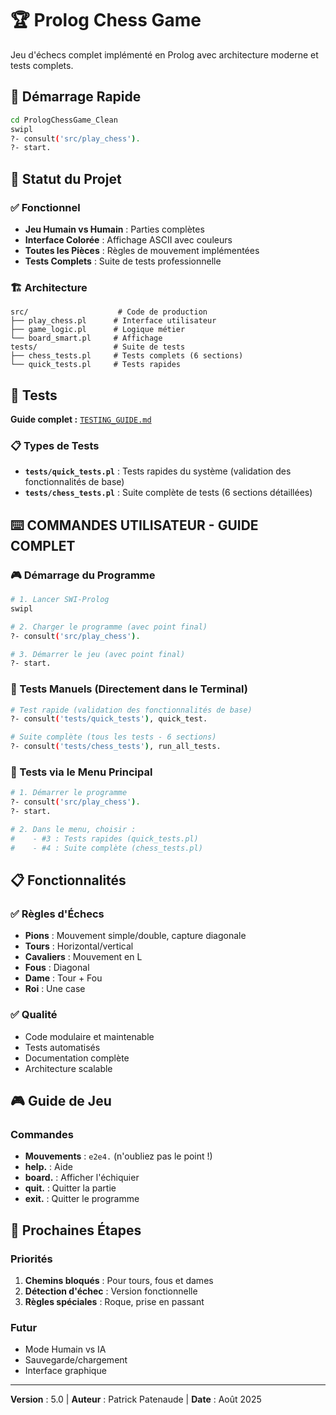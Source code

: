 # 🏆 Prolog Chess Game

Jeu d'échecs complet implémenté en Prolog avec architecture moderne et tests complets.

## 🚀 **Démarrage Rapide**

```bash
cd PrologChessGame_Clean
swipl
?- consult('src/play_chess').
?- start.
```

## 🎯 **Statut du Projet**

### ✅ **Fonctionnel**
- **Jeu Humain vs Humain** : Parties complètes
- **Interface Colorée** : Affichage ASCII avec couleurs
- **Toutes les Pièces** : Règles de mouvement implémentées
- **Tests Complets** : Suite de tests professionnelle

### 🏗️ **Architecture**

```
src/                    # Code de production 
├── play_chess.pl      # Interface utilisateur
├── game_logic.pl      # Logique métier
└── board_smart.pl     # Affichage
tests/                 # Suite de tests
├── chess_tests.pl     # Tests complets (6 sections)
└── quick_tests.pl     # Tests rapides
```

## 🧪 **Tests**

**Guide complet :** [`TESTING_GUIDE.md`](TESTING_GUIDE.md)

### **📋 Types de Tests**

- **`tests/quick_tests.pl`** : Tests rapides du système (validation des fonctionnalités de base)
- **`tests/chess_tests.pl`** : Suite complète de tests (6 sections détaillées)

## ⌨️ **COMMANDES UTILISATEUR - GUIDE COMPLET**

### **🎮 Démarrage du Programme**

```bash
# 1. Lancer SWI-Prolog
swipl

# 2. Charger le programme (avec point final)
?- consult('src/play_chess').

# 3. Démarrer le jeu (avec point final)
?- start.
```

### **🧪 Tests Manuels (Directement dans le Terminal)**

```bash
# Test rapide (validation des fonctionnalités de base)
?- consult('tests/quick_tests'), quick_test.

# Suite complète (tous les tests - 6 sections)
?- consult('tests/chess_tests'), run_all_tests.
```

### **🎯 Tests via le Menu Principal**

```bash
# 1. Démarrer le programme
?- consult('src/play_chess').
?- start.

# 2. Dans le menu, choisir :
#    - #3 : Tests rapides (quick_tests.pl)
#    - #4 : Suite complète (chess_tests.pl)
```

## 📋 **Fonctionnalités**

### ✅ **Règles d'Échecs**
- **Pions** : Mouvement simple/double, capture diagonale
- **Tours** : Horizontal/vertical
- **Cavaliers** : Mouvement en L
- **Fous** : Diagonal
- **Dame** : Tour + Fou
- **Roi** : Une case

### ✅ **Qualité**
- Code modulaire et maintenable
- Tests automatisés
- Documentation complète
- Architecture scalable

## 🎮 **Guide de Jeu**

### **Commandes**
- **Mouvements** : `e2e4.` (n'oubliez pas le point !)
- **help.** : Aide
- **board.** : Afficher l'échiquier
- **quit.** : Quitter la partie
- **exit.** : Quitter le programme

## 🚀 **Prochaines Étapes**

### **Priorités**
1. **Chemins bloqués** : Pour tours, fous et dames
2. **Détection d'échec** : Version fonctionnelle
3. **Règles spéciales** : Roque, prise en passant

### **Futur**
- Mode Humain vs IA
- Sauvegarde/chargement
- Interface graphique

---

**Version** : 5.0 | **Auteur** : Patrick Patenaude | **Date** : Août 2025